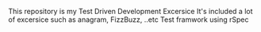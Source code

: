 This repository is my Test Driven Development Excersice
It's included a lot of excersice such as anagram, FizzBuzz, ..etc
Test framwork using rSpec